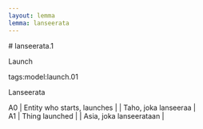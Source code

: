 ```yaml
---
layout: lemma
lemma: lanseerata
---
```


<div class="sense">
# <span class="sensename">lanseerata.1</span>

<span class="description">Launch</span>

tags:model:launch.01

<span class="description">Lanseerata</span>

A0 | Entity who starts, launches |   | Taho, joka lanseeraa |  
A1 | Thing launched |   | Asia, joka lanseerataan |  

</div>

